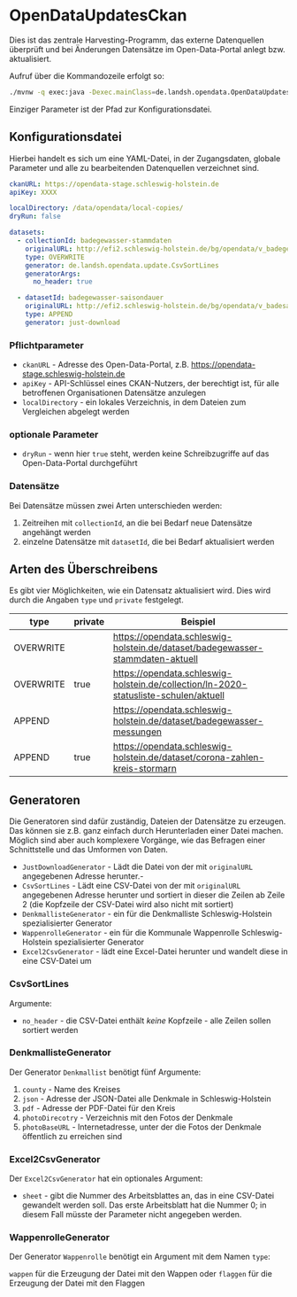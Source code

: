 # OpenDataUpdatesCkan

Dies ist das zentrale Harvesting-Programm, das externe Datenquellen überprüft und bei Änderungen Datensätze im Open-Data-Portal anlegt bzw. aktualisiert.

Aufruf über die Kommandozeile erfolgt so:

```bash
./mvnw -q exec:java -Dexec.mainClass=de.landsh.opendata.OpenDataUpdatesCkan -Dexec.args="config/update.yaml"
```

Einziger Parameter ist der Pfad zur Konfigurationsdatei.


## Konfigurationsdatei

Hierbei handelt es sich um eine YAML-Datei, in der Zugangsdaten, globale Parameter und alle zu bearbeitenden Datenquellen verzeichnet sind.

```yaml
ckanURL: https://opendata-stage.schleswig-holstein.de
apiKey: XXXX

localDirectory: /data/opendata/local-copies/
dryRun: false

datasets:
  - collectionId: badegewasser-stammdaten
    originalURL: http://efi2.schleswig-holstein.de/bg/opendata/v_badegewaesser_odata.csv
    type: OVERWRITE
    generator: de.landsh.opendata.update.CsvSortLines
    generatorArgs:
      no_header: true

  - datasetId: badegewasser-saisondauer
    originalURL: http://efi2.schleswig-holstein.de/bg/opendata/v_badesaison_odata.csv
    type: APPEND
    generator: just-download
```

### Pflichtparameter

- `ckanURL` -  Adresse des Open-Data-Portal, z.B. https://opendata-stage.schleswig-holstein.de
- `apiKey` -  API-Schlüssel eines CKAN-Nutzers, der berechtigt ist, für alle betroffenen Organisationen Datensätze anzulegen
- `localDirectory` -  ein lokales Verzeichnis, in dem Dateien zum Vergleichen abgelegt werden

### optionale Parameter

- `dryRun` - wenn hier `true` steht, werden keine Schreibzugriffe auf das Open-Data-Portal durchgeführt

### Datensätze

Bei Datensätze müssen zwei Arten unterschieden werden:

1. Zeitreihen mit `collectionId`, an die bei Bedarf neue Datensätze angehängt werden
2. einzelne Datensätze mit `datasetId`, die bei Bedarf aktualisiert werden

## Arten des Überschreibens

Es gibt vier Möglichkeiten, wie ein Datensatz aktualisiert wird. Dies wird durch die Angaben `type` und `private` festgelegt.

| type      | private | Beispiel                                                     |
| --------- | ------- | ------------------------------------------------------------ |
| OVERWRITE |         | https://opendata.schleswig-holstein.de/dataset/badegewasser-stammdaten-aktuell |
| OVERWRITE | true    | https://opendata.schleswig-holstein.de/collection/ln-2020-statusliste-schulen/aktuell |
| APPEND    |         | https://opendata.schleswig-holstein.de/dataset/badegewasser-messungen |
| APPEND    | true    | https://opendata.schleswig-holstein.de/dataset/corona-zahlen-kreis-stormarn |

## Generatoren

Die Generatoren sind dafür zuständig, Dateien der Datensätze zu erzeugen. Das können sie z.B. ganz einfach durch Herunterladen einer Datei machen. Möglich sind aber auch komplexere Vorgänge, wie das Befragen einer Schnittstelle und das Umformen von Daten.

- `JustDownloadGenerator` - Lädt die Datei von der mit `originalURL` angegebenen Adresse herunter.-
- `CsvSortLines` - Lädt eine CSV-Datei von der mit `originalURL` angegebenen Adresse herunter und sortiert in dieser die Zeilen ab Zeile 2 (die Kopfzeile der CSV-Datei wird also nicht mit sortiert)
- `DenkmallisteGenerator` - ein für die Denkmalliste Schleswig-Holstein spezialisierter Generator
- `WappenrolleGenerator` - ein für die Kommunale Wappenrolle Schleswig-Holstein spezialisierter Generator
- `Excel2CsvGenerator` - lädt eine Excel-Datei herunter und wandelt diese in eine CSV-Datei  um

### CsvSortLines

Argumente:

- `no_header` - die CSV-Datei enthält *keine* Kopfzeile - alle Zeilen sollen sortiert werden

### DenkmallisteGenerator

Der Generator `Denkmallist` benötigt fünf Argumente:

1. `county` - Name des Kreises
2. `json` - Adresse der JSON-Datei alle Denkmale in Schleswig-Holstein
3. `pdf` - Adresse der PDF-Datei für den Kreis
4. `photoDirecotry` - Verzeichnis mit den Fotos der Denkmale
5. `photoBaseURL` - Internetadresse, unter der die Fotos der Denkmale öffentlich zu erreichen sind

### Excel2CsvGenerator

Der `Excel2CsvGenerator` hat ein optionales Argument:

- `sheet` - gibt die Nummer des Arbeitsblattes an, das in eine CSV-Datei gewandelt werden soll. Das erste Arbeitsblatt hat die Nummer 0; in diesem Fall müsste der Parameter nicht angegeben werden.

### WappenrolleGenerator

Der Generator `Wappenrolle` benötigt ein Argument mit dem Namen `type`:

`wappen` für die Erzeugung der Datei mit den Wappen oder `flaggen` für die Erzeugung der Datei mit den Flaggen
